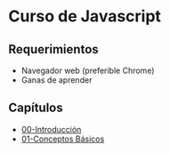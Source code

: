 # Curso de Javascript

## Requerimientos
- Navegador web (preferible Chrome)
- Ganas de aprender

## Capítulos

* [00-Introducción](https://github.com/IEEE-UDEP-Sede-Lima/Curso-de-Javascript/blob/master/00-Introducci%C3%B3n/00-introducci%C3%B3n.md)
* [01-Conceptos Básicos](https://github.com/IEEE-UDEP-Sede-Lima/Curso-de-Javascript/blob/master/01-Conceptos%20B%C3%A1sicos/01-conceptos-basicos.md)